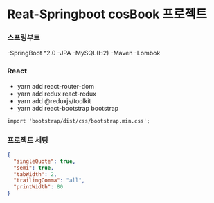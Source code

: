 # Reat-Springboot cosBook 프로젝트

### 스프링부트

-SpringBoot ^2.0
-JPA
-MySQL(H2)
-Maven
-Lombok

### React

- yarn add react-router-dom
- yarn add redux react-redux
- yarn add @reduxjs/toolkit
- yarn add react-bootstrap bootstrap


```txt
import 'bootstrap/dist/css/bootstrap.min.css';
```

### 프로젝트 세팅

```json
{
  "singleQuote": true,
  "semi": true,
  "tabWidth": 2,
  "trailingComma": "all",
  "printWidth": 80
}
```
